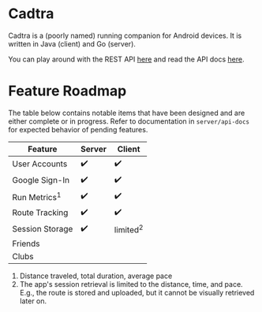 # Cadtra
Cadtra is a (poorly named) running companion for Android devices. It is written in Java (client) and Go (server).

You can play around with the REST API [here](http://srv.marcusposey.com:8000/api/v1) and read the API docs [here](http://srv.marcusposey.com:8080/).

# Feature Roadmap
The table below contains notable items that have been designed and are either complete or in progress. Refer to documentation in `server/api-docs` for expected behavior of pending
features.

|          Feature        |        Server        |         Client       |
| ----------------------- | -------------------- | -------------------- |
| User Accounts           |  :heavy_check_mark:  |  :heavy_check_mark:  |
| Google Sign-In          |  :heavy_check_mark:  |  :heavy_check_mark:  |
| Run Metrics<sup>1</sup> |  :heavy_check_mark:  |  :heavy_check_mark:  |
| Route Tracking          |  :heavy_check_mark:  |  :heavy_check_mark:  |
| Session Storage         |  :heavy_check_mark:  |  limited<sup>2</sup> |
| Friends                 |                      |                      |
| Clubs                   |                      |                      |

1. Distance traveled, total duration, average pace
2. The app's session retrieval is limited to the distance, time, and pace. E.g., the route is stored and uploaded, but it cannot be visually retrieved later on.